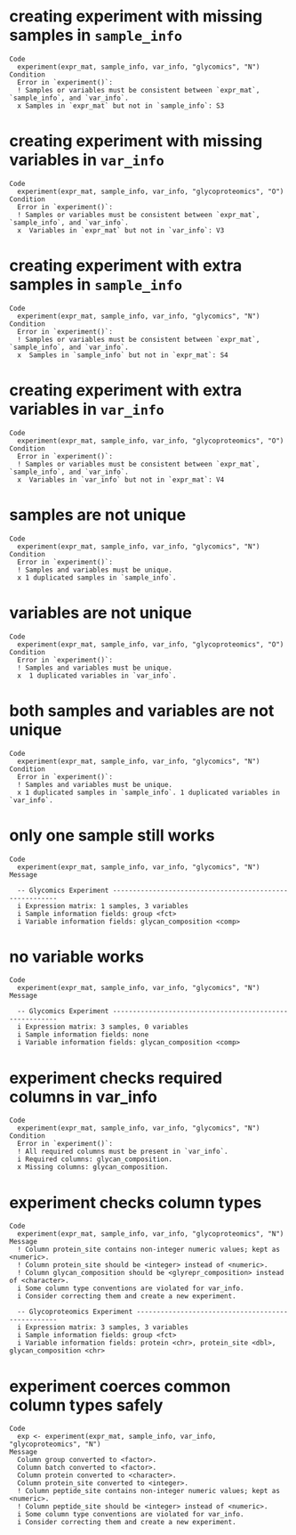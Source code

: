 # creating experiment with missing samples in `sample_info`

    Code
      experiment(expr_mat, sample_info, var_info, "glycomics", "N")
    Condition
      Error in `experiment()`:
      ! Samples or variables must be consistent between `expr_mat`, `sample_info`, and `var_info`.
      x Samples in `expr_mat` but not in `sample_info`: S3

# creating experiment with missing variables in `var_info`

    Code
      experiment(expr_mat, sample_info, var_info, "glycoproteomics", "O")
    Condition
      Error in `experiment()`:
      ! Samples or variables must be consistent between `expr_mat`, `sample_info`, and `var_info`.
      x  Variables in `expr_mat` but not in `var_info`: V3

# creating experiment with extra samples in `sample_info`

    Code
      experiment(expr_mat, sample_info, var_info, "glycomics", "N")
    Condition
      Error in `experiment()`:
      ! Samples or variables must be consistent between `expr_mat`, `sample_info`, and `var_info`.
      x  Samples in `sample_info` but not in `expr_mat`: S4

# creating experiment with extra variables in `var_info`

    Code
      experiment(expr_mat, sample_info, var_info, "glycoproteomics", "O")
    Condition
      Error in `experiment()`:
      ! Samples or variables must be consistent between `expr_mat`, `sample_info`, and `var_info`.
      x  Variables in `var_info` but not in `expr_mat`: V4

# samples are not unique

    Code
      experiment(expr_mat, sample_info, var_info, "glycomics", "N")
    Condition
      Error in `experiment()`:
      ! Samples and variables must be unique.
      x 1 duplicated samples in `sample_info`.

# variables are not unique

    Code
      experiment(expr_mat, sample_info, var_info, "glycoproteomics", "O")
    Condition
      Error in `experiment()`:
      ! Samples and variables must be unique.
      x  1 duplicated variables in `var_info`.

# both samples and variables are not unique

    Code
      experiment(expr_mat, sample_info, var_info, "glycomics", "N")
    Condition
      Error in `experiment()`:
      ! Samples and variables must be unique.
      x 1 duplicated samples in `sample_info`. 1 duplicated variables in `var_info`.

# only one sample still works

    Code
      experiment(expr_mat, sample_info, var_info, "glycomics", "N")
    Message
      
      -- Glycomics Experiment --------------------------------------------------------
      i Expression matrix: 1 samples, 3 variables
      i Sample information fields: group <fct>
      i Variable information fields: glycan_composition <comp>

# no variable works

    Code
      experiment(expr_mat, sample_info, var_info, "glycomics", "N")
    Message
      
      -- Glycomics Experiment --------------------------------------------------------
      i Expression matrix: 3 samples, 0 variables
      i Sample information fields: none
      i Variable information fields: glycan_composition <comp>

# experiment checks required columns in var_info

    Code
      experiment(expr_mat, sample_info, var_info, "glycomics", "N")
    Condition
      Error in `experiment()`:
      ! All required columns must be present in `var_info`.
      i Required columns: glycan_composition.
      x Missing columns: glycan_composition.

# experiment checks column types

    Code
      experiment(expr_mat, sample_info, var_info, "glycoproteomics", "N")
    Message
      ! Column protein_site contains non-integer numeric values; kept as <numeric>.
      ! Column protein_site should be <integer> instead of <numeric>.
      ! Column glycan_composition should be <glyrepr_composition> instead of <character>.
      i Some column type conventions are violated for var_info.
      i Consider correcting them and create a new experiment.
      
      -- Glycoproteomics Experiment --------------------------------------------------
      i Expression matrix: 3 samples, 3 variables
      i Sample information fields: group <fct>
      i Variable information fields: protein <chr>, protein_site <dbl>, glycan_composition <chr>

# experiment coerces common column types safely

    Code
      exp <- experiment(expr_mat, sample_info, var_info, "glycoproteomics", "N")
    Message
      Column group converted to <factor>.
      Column batch converted to <factor>.
      Column protein converted to <character>.
      Column protein_site converted to <integer>.
      ! Column peptide_site contains non-integer numeric values; kept as <numeric>.
      ! Column peptide_site should be <integer> instead of <numeric>.
      i Some column type conventions are violated for var_info.
      i Consider correcting them and create a new experiment.


